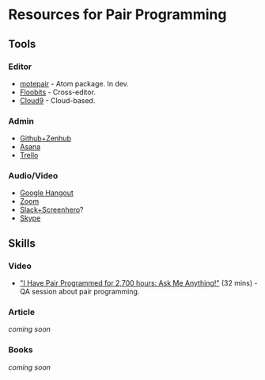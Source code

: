 # Resources for Pair Programming

## Tools

### Editor

- [motepair](https://github.com/motepair/motepair) - Atom package. In dev.
- [Floobits](https://floobits.com/) - Cross-editor.
- [Cloud9](https://c9.io/pricing) - Cloud-based.

### Admin

- [Github+Zenhub](https://github.com/integrations/zenhub)
- [Asana](https://asana.com)
- [Trello](https://trello.com)

### Audio/Video

- [Google Hangout](https://hangouts.google.com)
- [Zoom](https://zoom.us/)
- [Slack+Screenhero](https://orlandodevs.slack.com/screenhero)?
- [Skype](https://skype.com)

## Skills

### Video

- ["I Have Pair Programmed for 2,700 hours: Ask Me Anything!"](https://www.youtube.com/watch?v=rIcUXcyC6BA) (32 mins) - QA session about pair programming.

### Article

_coming soon_

### Books

_coming soon_
